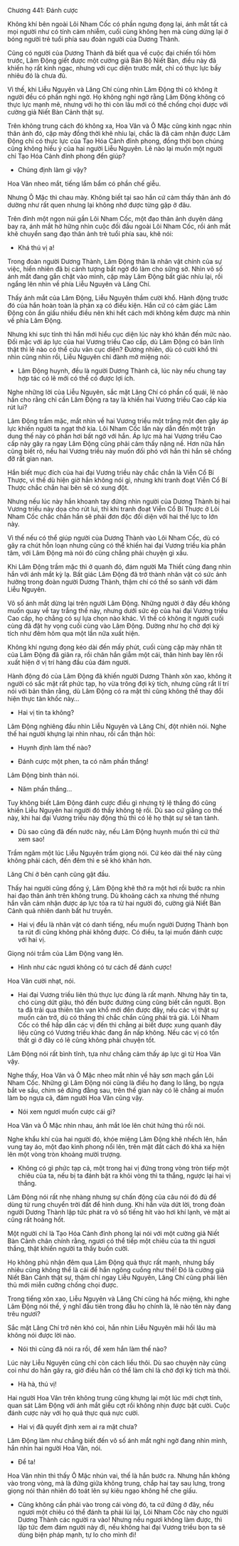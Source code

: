 




Chương 441: Đánh cược


Không khí bên ngoài Lôi Nham Cốc có phần ngưng đọng lại, ánh mắt tất cả mọi người như có tính cảm nhiễm, cuối cùng không hẹn mà cùng dừng lại ở bóng người trẻ tuổi phía sau đoàn người của Dương Thành.

Cũng có người của Dương Thành đã biết qua về cuộc đại chiến tối hôm trước, Lâm Động giết được một cường giả Bán Bộ Niết Bàn, điều này đã khiến họ rất kinh ngạc, nhưng với cục diện trước mắt, chỉ có thực lực bấy nhiêu đó là chưa đủ.

Vì thế, khi Liễu Nguyên và Lăng Chí cùng nhìn Lâm Động thì có không ít người đều có phần nghi ngờ. Họ không nghi ngờ rằng Lâm Động không có thực lực mạnh mẽ, nhưng với họ thì còn lâu mới có thể chống chọi được với cường giả Niết Bàn Cảnh thật sự.

Trên không trung cách đó không xa, Hoa Vân và Ô Mặc cũng kinh ngạc nhìn thân ảnh đó, cặp mày đồng thời khẽ nhíu lại, chắc là đã cảm nhận được Lâm Động chỉ có thực lực của Tạo Hóa Cảnh đỉnh phong, đồng thời bọn chúng cũng không hiểu ý của hai người Liễu Nguyên. Lẽ nào lại muốn một người chỉ Tạo Hóa Cảnh đỉnh phong đến giúp?

- Chúng định làm gì vậy?

Hoa Vân nheo mắt, tiếng lẩm bẩm có phần chế giễu.

Nhưng Ô Mặc thì chau mày. Không biết tại sao hắn cứ cảm thấy thân ảnh đó dường như rất quen nhưng lại không nhớ được từng gặp ở đâu.

Trên đỉnh một ngọn núi gần Lôi Nham Cốc, một đạo thân ảnh duyên dáng bay ra, ánh mắt hờ hững nhìn cuộc đối đầu ngoài Lôi Nham Cốc, rồi ánh mắt khẽ chuyển sang đạo thân ảnh trẻ tuổi phía sau, khẽ nói:

- Khá thú vị a!

Trong đoàn người Dương Thành, Lâm Động thân là nhân vật chính của sự việc, hiển nhiên đã bị cảnh tượng bất ngờ đó làm cho sững sờ. Nhìn vô số ánh mắt đang gắn chặt vào mình, cặp mày Lâm Động bất giác nhíu lại, rồi ngẩng lên nhìn về phía Liễu Nguyên và Lăng Chí.

Thấy ánh mắt của Lâm Động, Liễu Nguyên thầm cười khổ. Hành động trước đó của hắn hoàn toàn là phản xạ có điều kiện. Hắn cứ có cảm giác Lâm Động còn ẩn giấu nhiều điều nên khi hết cách mới không kềm được mà nhìn về phía Lâm Động.

Nhưng khi sực tỉnh thì hắn mới hiểu cục diện lúc này khó khăn đến mức nào. Đối mặc với áp lực của hai Vương triều Cao cấp, dù Lâm Động có bản lĩnh thật thì lẽ nào có thể cứu vãn cục diện? Đương nhiên, dù có cười khổ thì nhìn cũng nhìn rồi, Liễu Nguyên chỉ đành mở miệng nói:

- Lâm Động huynh, đều là người Dương Thành cả, lúc này nếu chung tay hợp tác có lẽ mới có thể có được lợi ích.

Nghe những lời của Liễu Nguyên, sắc mặt Lăng Chí có phần cổ quái, lẽ nào hắn cho rằng chỉ cần Lâm Động ra tay là khiến hai Vương triều Cao cấp kia rút lui?

Lâm Động trầm mặc, mắt nhìn về hai Vương triều một trắng một đen gây áp lực khiến người ta ngạt thở kia. Lôi Nham Cốc lần này dẫn đến một trận dung thế này có phần hơi bất ngờ với hắn. Áp lực mà hai Vương triều Cao cấp này gây ra ngay Lâm Động cũng phải cảm thấy nặng nề. Hơn nữa hắn cũng biết rõ, nếu hai Vương triều này muốn đối phó với hắn thì hắn sẽ chống đỡ rất gian nan.

Hắn biết mục đích của hai đại Vương triều này chắc chắn là Viễn Cổ Bí Thược, vì thế dù hiện giờ hắn không nói gì, nhưng khi tranh đoạt Viễn Cổ Bí Thược chắc chắn hai bên sẽ có xung đột.

Nhưng nếu lúc này hắn khoanh tay đứng nhìn người của Dương Thành bị hai Vương triều này dọa cho rút lui, thì khi tranh đoạt Viễn Cổ Bí Thược ở Lôi Nham Cốc chắc chắn hắn sẽ phải đơn độc đối diện với hai thế lực to lớn này.

Vì thế nếu có thể giúp người của Dương Thành vào Lôi Nham Cốc, dù có gây ra chút hỗn loạn nhưng cũng có thể khiến hai đại Vương triều kia phân tâm, với Lâm Động mà nói đó cũng chẳng phải chuyện gì xấu.

Khi Lâm Động trầm mặc thì ở quanh đó, đám người Ma Thiết cũng đang nhìn hắn với ánh mắt kỳ lạ. Bất giác Lâm Động đã trở thành nhân vật có sức ảnh hưởng trong đoàn người Dương Thành, thậm chí có thể so sánh với đám Liễu Nguyên.

Vô số ánh mắt dừng lại trên người Lâm Động. Những người ở đây đều không muốn quay về tay trắng thế này, nhưng dưới sức ép của hai đại Vương triều Cao cấp, họ chẳng có sự lựa chọn nào khác. Vì thế có không ít người cuối cùng đã đặt hy vọng cuối cùng vào Lâm Động. Dường như họ chờ đợi kỳ tích như đêm hôm qua một lần nữa xuất hiện.

Không khí ngưng đọng kéo dài đến mấy phút, cuối cùng cặp mày nhăn tít của Lâm Động đã giãn ra, rồi chân hắn giẫm một cái, thân hình bay lên rồi xuất hiện ở vị trí hàng đầu của đám người.

Hành động đó của Lâm Động đã khiến người Dương Thành xôn xao, không ít người có sắc mặt rất phức tạp, họ vừa trông đợi kỳ tích, nhưng cũng rất lí trí nói với bản thân rằng, dù Lâm Động có ra mặt thì cũng không thể thay đổi hiện thực tàn khốc này…

- Hai vị tin ta không?

Lâm Động nghiêng đầu nhìn Liễu Nguyên và Lăng Chí, đột nhiên nói. Nghe thế hai người khựng lại nhìn nhau, rồi cẩn thận hỏi:

- Huynh định làm thế nào?

- Đánh cược một phen, ta có năm phần thắng!

Lâm Động bình thản nói.

- Năm phần thắng…

Tuy không biết Lâm Động đánh cược điều gì nhưng tỷ lệ thắng đó cũng khiến Liễu Nguyên hai người đó thấy không tệ rồi. Dù sao cứ giằng co thế này, khi hai đại Vương triều này động thủ thì có lẽ họ thật sự sẽ tan tành.

- Dù sao cũng đã đến nước này, nếu Lâm Động huynh muốn thì cứ thử xem sao!

Trầm ngâm một lúc Liễu Nguyên trầm giọng nói. Cứ kéo dài thế này cũng không phải cách, đến đêm thì e sẽ khó khăn hơn.

Lăng Chí ở bên cạnh cũng gật đầu.

Thấy hai người cũng đồng ý, Lâm Động khẽ thở ra một hơi rồi bước ra nhìn hai đạo thân ảnh trên không trung. Dù khoảng cách xa nhưng thế nhưng hắn vẫn cảm nhận được áp lực tỏa ra từ hai người đó, cường giả Niết Bàn Cảnh quả nhiên danh bất hư truyền.

- Hai vị đều là nhân vật có danh tiếng, nếu muốn người Dương Thành bọn ta rút đi cũng không phải không được. Có điều, ta lại muốn đánh cược với hai vị.

Giọng nói trầm của Lâm Động vang lên.

- Hình như các ngươi không có tư cách để đánh cược!

Hoa Vân cười nhạt, nói.

- Hai đại Vương triều liên thủ thực lực đúng là rất mạnh. Nhưng hãy tin ta, chó cùng dứt giậu, thỏ đến bước đường cùng cũng biết cắn người. Bọn ta đã trải qua thiên tân vạn khổ mới đến được đây, nếu các vị thật sự muốn cản trở, dù có thắng thì chắc chắn cũng phải trả giá. Lôi Nham Cốc có thể hấp dẫn các vị đến thì chẳng ai biết được xung quanh đây liệu cũng có Vương triều khác đang ẩn nấp không. Nếu các vị có tổn thất gì ở đây có lẽ cũng không phải chuyện tốt.

Lâm Động nói rất bình tĩnh, tựa như chẳng cảm thấy áp lực gì từ Hoa Vân vậy.

Nghe thấy, Hoa Vân và Ô Mặc nheo mắt nhìn về hãy sơn mạch gần Lôi Nham Cốc. Những gì Lâm Động nói cũng là điều họ đang lo lắng, bọ ngựa bắt ve sầu, chim sẻ đứng đằng sau, trên thế gian này có lẽ chẳng ai muốn làm bọ ngựa cả, đám người Hoa Vân cũng vậy.

- Nói xem ngươi muốn cược cái gì?

Hoa Vân và Ô Mặc nhìn nhau, ánh mắt lóe lên chút hứng thú rồi nói.

Nghe khẩu khí của hai người đó, khóe miệng Lâm Động khẽ nhếch lên, hắn vung tay áo, một đạo kình phong nổi lên, trên mặt đất cách đó khá xa hiện lên một vòng tròn khoảng mười trượng.

- Không có gì phức tạp cả, một trong hai vị đứng trong vòng tròn tiếp một chiêu của ta, nếu bị ta đánh bật ra khỏi vòng thì ta thắng, ngược lại hai vị thắng.

Lâm Động nói rất nhẹ nhàng nhưng sự chấn động của câu nói đó đủ để dùng từ rung chuyển trời đất để hình dung. Khi hắn vừa dứt lời, trong đoàn người Dương Thành lập tức phát ra vô số tiếng hít vào hơi khí lạnh, vẻ mặt ai cũng rất hoảng hốt.

Một người chỉ là Tạo Hóa Cảnh đỉnh phong lại nói với một cường giả Niết Bàn Cảnh chân chính rằng, ngươi có thể tiếp một chiêu của ta thì ngươi thắng, thật khiến người ta thấy buồn cười.

Họ không phủ nhận đêm qua Lâm Động quả thực rất mạnh, nhưng bấy nhiêu cũng không thể là cái để hắn ngông cuồng như thế! Đó là cường giả Niết Bàn Cảnh thật sự, thậm chí ngay Liễu Nguyên, Lăng Chí cũng phải liên thủ mới miễn cưỡng chống chọi được.

Trong tiếng xôn xao, Liễu Nguyên và Lăng Chí cũng há hốc miệng, khi nghe Lâm Động nói thế, ý nghĩ đầu tiên trong đầu họ chính là, lẽ nào tên này đang trêu ngươi?

Sắc mặt Lăng Chí trở nên khó coi, hắn nhìn Liễu Nguyên mãi hồi lâu mà không nói được lời nào.

- Nói thì cũng đã nói ra rồi, để xem hắn làm thế nào?

Lúc này Liễu Nguyên cũng chỉ còn cách liều thôi. Dù sao chuyện này cũng coi như do hắn gây ra, giờ điều hắn có thể làm chỉ là chờ đợi kỳ tích mà thôi.

- Hà hà, thú vị!

Hai người Hoa Vân trên không trung cũng khựng lại một lúc mới chợt tỉnh, quan sát Lâm Động với ánh mắt giễu cợt rồi không nhịn được bật cười. Cuộc đánh cược này với họ quả thực quá nực cười.

- Hai vị đã quyết định xem ai ra mặt chưa?

Lâm Động làm như chẳng biết đến vô số ánh mắt nghi ngờ đang nhìn mình, hắn nhìn hai người Hoa Vân, nói.

- Để ta!

Hoa Vân nhìn thì thấy Ô Mặc nhún vai, thế là hắn bước ra. Nhưng hắn không vào trong vòng, mà là đứng giữa không trung, chắp hai tay sau lưng, trong giọng nói thản nhiên đó toát lên sự kiêu ngạo không hề che giấu.

- Cũng không cần phải vào trong cái vòng đó, ta cứ đứng ở đây, nếu ngươi một chiêu có thể đánh ta phải lùi lại, Lôi Nham Cốc này cho người Dương Thành các người ra vào! Nhưng nếu ngươi không làm được, thì lập tức đem đám người này đi, nếu không hai đại Vương triều bọn ta sẽ dùng biện pháp mạnh, tự lo cho mình đi!




